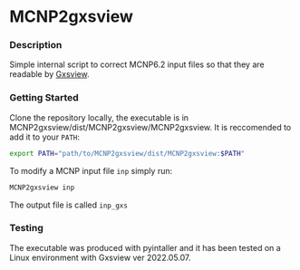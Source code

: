 # MCNP2gxsview

### Description 
Simple internal script to correct MCNP6.2 input files so that they are readable by [Gxsview](https://www.nmri.go.jp/study/research_organization/risk/gxsview/en/top/).

### Getting Started
Clone the repository locally, the executable is in MCNP2gxsview/dist/MCNP2gxsview/MCNP2gxsview. It is reccomended to add it to your `PATH`:
```bash
export PATH="path/to/MCNP2gxsview/dist/MCNP2gxsview:$PATH"
```
To modify a MCNP input file `inp` simply run:
```bash
MCNP2gxsview inp
```
The output file is called `inp_gxs`

### Testing
The executable was produced with pyintaller and it has been tested on a Linux environment with Gxsview ver 2022.05.07.
